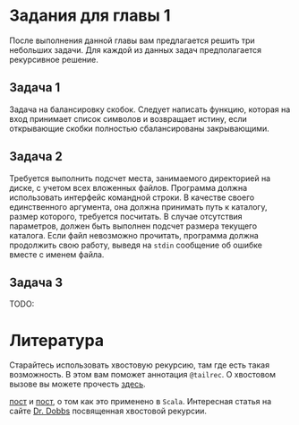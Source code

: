 Задания для главы 1
===================

После выполнения данной главы вам предлагается решить три небольших
задачи. Для каждой из данных задач предполагается рекурсивное решение.

## Задача 1
Задача на балансировку скобок. Следует написать функцию, которая на
вход принимает список символов и возвращает истину, если открывающие
скобки полностью сбалансированы закрывающими.

## Задача 2
Требуется выполнить подсчет места, занимаемого директорией на диске, с
учетом всех вложенных файлов. Программа должна использовать интерфейс
командной строки. В качестве своего единственного аргумента, она должна
принимать путь к каталогу, размер которого, требуется посчитать. В
случае отсутствия параметров, должен быть выполнен подсчет размера
текущего каталога. Если файл невозможно прочитать, программа должна
продолжить свою работу, выведя на `stdin` сообщение об ошибке вместе
с именем файла.

## Задача 3
TODO:


Литература
==========
Старайтесь использовать хвостовую рекурсию, там где есть такая
возможность. В этом вам поможет аннотация `@tailrec`. О хвостовом вызове
вы можете прочесть [здесь][0].

[пост][1] и [пост][3], о том как это применено в `Scala`. Интересная статья
на сайте [Dr. Dobbs][2] посвященная хвостовой рекурсии.

[0]: https://en.wikipedia.org/wiki/Tail_call
[1]: http://blog.richdougherty.com/2009/04/tail-calls-tailrec-and-trampolines.html
[2]: http://www.drdobbs.com/jvm/tail-call-optimization-and-java/240167044
[3]: http://fruzenshtein.com/scala-recursive-function/


